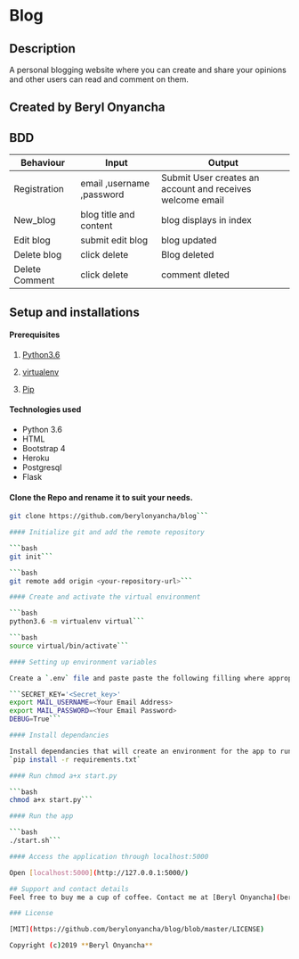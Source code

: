 # Blog

## Description

A personal blogging website where you can create and share your opinions and other users can read and comment on them.

## Created by Beryl Onyancha 

## BDD

| Behaviour      | Input                     | Output                                                    |
| -------------- | ------------------------- | --------------------------------------------------------- |
| Registration   | email ,username ,password | Submit User creates an account and receives welcome email |
| New_blog       | blog title and content    | blog displays in index                                                      |
| Edit blog      | submit edit blog          | blog updated                                              |
| Delete blog    | click delete              | Blog deleted                                              |
| Delete Comment | click delete              | comment dleted                                            |

## Setup and installations

#### Prerequisites

1. [Python3.6](https://www.python.org/downloads/)

2. [virtualenv](https://virtualenv.pypa.io/en/stable/installation/)
3. [Pip](https://pip.pypa.io/en/stable/installing/)

#### Technologies used

   - Python 3.6
   - HTML
   - Bootstrap 4
   - Heroku
   - Postgresql
   - Flask

#### Clone the Repo and rename it to suit your needs.

```bash
git clone https://github.com/berylonyancha/blog```

#### Initialize git and add the remote repository

```bash
git init```

```bash
git remote add origin <your-repository-url>```

#### Create and activate the virtual environment

```bash
python3.6 -m virtualenv virtual```

```bash
source virtual/bin/activate```

#### Setting up environment variables

Create a `.env` file and paste paste the following filling where appropriate:

```SECRET_KEY='<Secret_key>'
export MAIL_USERNAME=<Your Email Address>
export MAIL_PASSWORD=<Your Email Password>
DEBUG=True```

#### Install dependancies

Install dependancies that will create an environment for the app to run
`pip install -r requirements.txt`

#### Run chmod a+x start.py

```bash
chmod a+x start.py```

#### Run the app

```bash
./start.sh```

#### Access the application through localhost:5000

Open [localhost:5000](http://127.0.0.1:5000/)

## Support and contact details
Feel free to buy me a cup of coffee. Contact me at [Beryl Onyancha](berylonyancha@gmail.com)

### License

[MIT](https://github.com/berylonyancha/blog/blob/master/LICENSE)

Copyright (c)2019 **Beryl Onyancha**